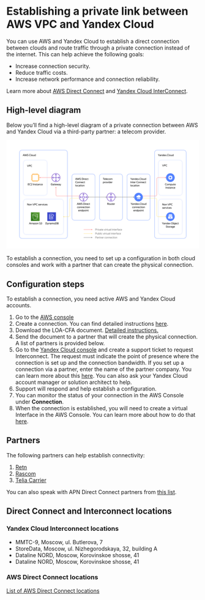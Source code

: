 # Establishing a private link between AWS VPC and Yandex Cloud
You can use AWS and Yandex Cloud to establish a direct connection between clouds and route traffic through a private connection instead of the internet. This can help achieve the following goals:
* Increase connection security.
* Reduce traffic costs.
* Increase network performance and connection reliability.

Learn more about [AWS Direct Connect](https://docs.aws.amazon.com/directconnect/latest/UserGuide/Welcome.html) and [Yandex Cloud InterConnect](https://cloud.yandex.com/docs/vpc/interconnect/).

## High-level diagram
Below you’ll find a high-level diagram of a private connection between AWS and Yandex Cloud via a third-party partner: a telecom provider.

<p align="center">
    <img src="private-link.png" alt="Private Link diagram" width="800"/>
</p>

To establish a connection, you need to set up a configuration in both cloud consoles and work with a partner that can create the physical connection. 

## Configuration steps
To establish a connection, you need active AWS and Yandex Cloud accounts.

1. Go to the [AWS console](https://console.aws.amazon.com/directconnect/v2/home)
2. Create a connection. You can find detailed instructions [here](https://docs.aws.amazon.com/directconnect/latest/UserGuide/create-connection.html).  
3. Download the LOA-CFA document. [Detailed instructions.](https://docs.aws.amazon.com/directconnect/latest/UserGuide/create-connection.html#create-connection-loa-cfa)
4. Send the document to a partner that will create the physical connection. A list of partners is provided below.
5. Go to the [Yandex Cloud console](https://console.cloud.yandex.ru/) and create a support ticket to request Interconnect. The request must indicate the point of presence where the connection is set up and the connection bandwidth. If you set up a connection via a partner, enter the name of the partner company. You can learn more about this [here](https://cloud.yandex.com/docs/vpc/interconnect/). You can also ask your Yandex Cloud account manager or solution architect to help.
6. Support will respond and help establish a configuration.
7. You can monitor the status of your connection in the AWS Console under **Connection**.
8. When the connection is established, you will need to create a virtual Interface in the AWS Console. You can learn more about how to do that [here](https://docs.aws.amazon.com/directconnect/latest/UserGuide/WorkingWithVirtualInterfaces.html).


## Partners 
The following partners can help establish connectivity:
1. [Retn](https://retn.net)
2. [Rascom](https://rascom.ru/en/)
3. [Telia Carrier](https://www.teliacarrier.com)

You can also speak with APN Direct Connect partners from [this list](https://aws.amazon.com/directconnect/partners/). 

## Direct Connect and Interconnect locations

### Yandex Cloud Interconnect locations
* ММТС-9, Moscow, ul. Butlerova, 7
* StoreData, Moscow, ul. Nizhegorodskaya, 32, building A
* Dataline NORD, Moscow, Korovinskoe shosse, 41
* Dataline NORD, Moscow, Korovinskoe shosse, 41

### AWS Direct Connect locations
[List of AWS Direct Connect locations](https://aws.amazon.com/directconnect/features/#AWS_Direct_Connect_Locations)
